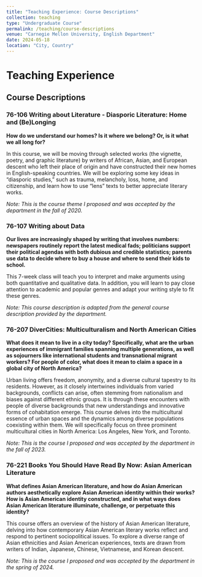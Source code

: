```yaml
---
title: "Teaching Experience: Course Descriptions"
collection: teaching
type: "Undergraduate Course"
permalink: /teaching/course-descriptions
venue: "Carnegie Mellon University, English Department"
date: 2024-05-18
location: "City, Country"
---
```


# Teaching Experience

## Course Descriptions

### 76-106 Writing about Literature - Diasporic Literature: Home and (Be)Longing

**How do we understand our homes? Is it where we belong? Or, is it what we all long for?** 

In this course, we will be moving through selected works (the vignette, poetry, and graphic literature) by writers of African, Asian, and European descent who left their place of origin and have constructed their new homes in English-speaking countries. We will be exploring some key ideas in “diasporic studies,” such as trauma, melancholy, loss, home, and citizenship, and learn how to use “lens” texts to better appreciate literary works.

*Note: This is the course theme I proposed and was accepted by the department in the fall of 2020.*

### 76-107 Writing about Data

**Our lives are increasingly shaped by writing that involves numbers: newspapers routinely report the latest medical fads; politicians support their political agendas with both dubious and credible statistics; parents use data to decide where to buy a house and where to send their kids to school.**

This 7-week class will teach you to interpret and make arguments using both quantitative and qualitative data. In addition, you will learn to pay close attention to academic and popular genres and adapt your writing style to fit these genres.

*Note: This course description is adapted from the general course description provided by the department.*

### 76-207 DiverCities: Multiculturalism and North American Cities

**What does it mean to live in a city today? Specifically, what are the urban experiences of immigrant families spanning multiple generations, as well as sojourners like international students and transnational migrant workers? For people of color, what does it mean to claim a space in a global city of North America?**

Urban living offers freedom, anonymity, and a diverse cultural tapestry to its residents. However, as it closely intertwines individuals from varied backgrounds, conflicts can arise, often stemming from nationalism and biases against different ethnic groups. It is through these encounters with people of diverse backgrounds that new understandings and innovative forms of cohabitation emerge. This course delves into the multicultural essence of urban spaces and the dynamics among diverse populations coexisting within them. We will specifically focus on three prominent multicultural cities in North America: Los Angeles, New York, and Toronto.

*Note: This is the course I proposed and was accepted by the department in the fall of 2023.*

### 76-221 Books You Should Have Read By Now: Asian American Literature

**What defines Asian American literature, and how do Asian American authors aesthetically explore Asian American identity within their works? How is Asian American identity constructed, and in what ways does Asian American literature illuminate, challenge, or perpetuate this identity?**

This course offers an overview of the history of Asian American literature, delving into how contemporary Asian American literary works reflect and respond to pertinent sociopolitical issues. To explore a diverse range of Asian ethnicities and Asian American experiences, texts are drawn from writers of Indian, Japanese, Chinese, Vietnamese, and Korean descent.

*Note: This is the course I proposed and was accepted by the department in the spring of 2024.*
